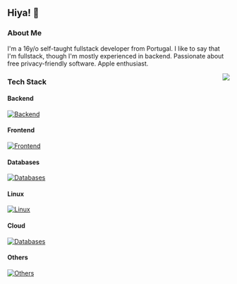 ## Hiya! 👋

### About Me

I'm a 16y/o self-taught fullstack developer from Portugal. I like to say that I'm fullstack, though I'm mostly experienced in backend. Passionate about free privacy-friendly software. Apple enthusiast.

<a>
  <img src="https://lanyard-profile-readme.vercel.app/api/1026483526163517542?hideTimestamp=true&hideDiscrim=true&idleMessage=Just%20chillin'..." align="right" />
</a>

### Tech Stack

#### Backend

[![Backend](https://skillicons.dev/icons?i=js,nodejs,ts,go,nextjs)](https://skillicons.dev)

#### Frontend
[![Frontend](https://skillicons.dev/icons?i=react,nextjs,svelte,astro,tailwindcss)](https://skillicons.dev)

#### Databases
[![Databases](https://skillicons.dev/icons?i=prisma,planetscale)](https://skillicons.dev)

#### Linux
[![Linux](https://skillicons.dev/icons?i=linux,bash,git,docker,vim)](https://skillicons.dev)

#### Cloud
[![Databases](https://skillicons.dev/icons?i=vercel,cloudflare)](https://skillicons.dev)

#### Others
[![Others](https://skillicons.dev/icons?i=vscode,github,githubactions)](https://skillicons.dev)
